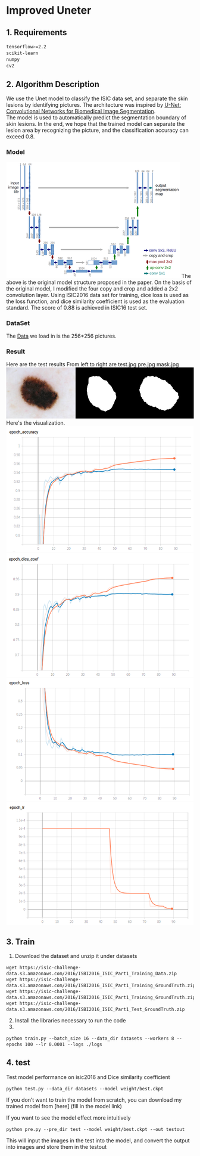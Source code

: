 # Improved Uneter
## 1. Requirements   
```bash
tensorflow>=2.2
scikit-learn
numpy
cv2
``` 

## 2. Algorithm Description   
We use the Unet model to classify the ISIC data set, and separate the skin lesions by identifying pictures. The architecture was inspired by [U-Net: Convolutional Networks for Biomedical Image Segmentation](http://lmb.informatik.uni-freiburg.de/people/ronneber/u-net/).  
The model is used to automatically predict the segmentation boundary of skin lesions. In the end, we hope that the trained model can separate the lesion area by recognizing the picture, and the classification accuracy can exceed 0.8.
### Model
 ![Getting Started](u-net-architecture.png)
 The above is the original model structure proposed in the paper. On the basis of the original model, I modified the four copy and crop and added a 2x2 convolution layer. Using ISIC2016 data set for training, dice loss is used as the loss function, and dice similarity coefficient is used as the evaluation standard. The score of 0.88 is achieved in ISIC16 test set.

### DataSet
The [Data](https://challenge2018.isic-archive.com/) we load in is the 256*256 pictures. 

### Result
Here are the test results
From left to right are test.jpg pre.jpg mask.jpg
 ![Getting Started](result.png)
Here's the visualization.
![Getting Started](acc.png)
![Getting Started](dice.png)
![Getting Started](loss.png)
![Getting Started](lr.png)
 



## 3. Train
1. Download the dataset and unzip it under datasets
```
wget https://isic-challenge-data.s3.amazonaws.com/2016/ISBI2016_ISIC_Part1_Training_Data.zip
wget https://isic-challenge-data.s3.amazonaws.com/2016/ISBI2016_ISIC_Part1_Training_GroundTruth.zip
wget https://isic-challenge-data.s3.amazonaws.com/2016/ISBI2016_ISIC_Part1_Training_GroundTruth.zip
wget https://isic-challenge-data.s3.amazonaws.com/2016/ISBI2016_ISIC_Part1_Test_GroundTruth.zip
```
2. Install the libraries necessary to run the code
3. 
```
python train.py --batch_size 16 --data_dir datasets --workers 8 --epochs 100 --lr 0.0001 --logs ./logs 
```
## 4. test
Test model performance on isic2016 and Dice similarity coefficient
```
python test.py --data_dir datasets --model weight/best.ckpt
```
If you don’t want to train the model from scratch, you can download my trained model from [here] (fill in the model link)

If you want to see the model effect more intuitively
```
python pre.py --pre_dir test --model weight/best.ckpt --out testout
```
This will input the images in the test into the model, and convert the output into images and store them in the testout
